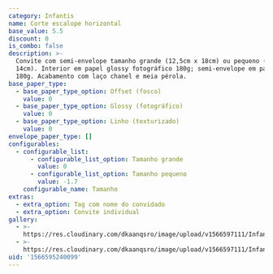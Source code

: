 ```yaml
---
category: Infantis
name: Corte escalope horizontal
base_value: 5.5
discount: 0
is_combo: false
description: >-
  Convite com semi-envelope tamanho grande (12,5cm x 18cm) ou pequeno (10cm x
  14cm). Interior em papel glossy fotográfico 180g; semi-envelope em papel color
  180g. Acabamento com laço chanel e meia pérola.
base_paper_type:
  - base_paper_type_option: Offset (fosco)
    value: 0
  - base_paper_type_option: Glossy (fotográfico)
    value: 0
  - base_paper_type_option: Linho (texturizado)
    value: 0
envelope_paper_type: []
configurables:
  - configurable_list:
      - configurable_list_option: Tamanho grande
        value: 0
      - configurable_list_option: Tamanho pequeno
        value: -1.7
    configurable_name: Tamanho
extras:
  - extra_option: Tag com nome do convidado
  - extra_option: Convite individual
gallery:
  - >-
    https://res.cloudinary.com/dkaanqsro/image/upload/v1566597111/Infantis/Convite_com_abertura_escalopada_1_p98wqf.jpg
  - >-
    https://res.cloudinary.com/dkaanqsro/image/upload/v1566597111/Infantis/Convite_com_abertura_escalopada_2_uuj3fu.jpg
uid: '1566595240099'
---
```



